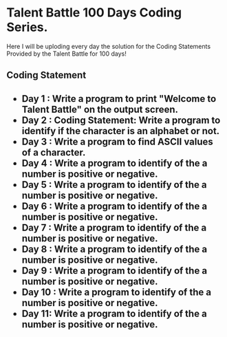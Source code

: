 <h1>Talent Battle 100 Days Coding Series.</h1>
Here I will be uploding every day the solution for the Coding Statements Provided by the Talent Battle for 100 days!

<h2>Coding Statement<h2>
  <ul>
    <li>Day 1 : Write a program to print "Welcome to Talent Battle" on the output screen.</li>
    <li>Day 2 : Coding Statement: Write a program to identify if the character is an alphabet or not.</li>
    <li>Day 3 : Write a program to find ASCII values of a character.</li>
    <li>Day 4 : Write a program to identify of the a number is positive or negative.</li>
    <li>Day 5 : Write a program to identify of the a number is positive or negative.</li>
    <li>Day 6 : Write a program to identify of the a number is positive or negative.</li>
    <li>Day 7 : Write a program to identify of the a number is positive or negative.</li>
    <li>Day 8 : Write a program to identify of the a number is positive or negative.</li>
    <li>Day 9 : Write a program to identify of the a number is positive or negative.</li>
    <li>Day 10 : Write a program to identify of the a number is positive or negative.</li>
    <li>Day 11: Write a program to identify of the a number is positive or negative.</li>
    </ul>
